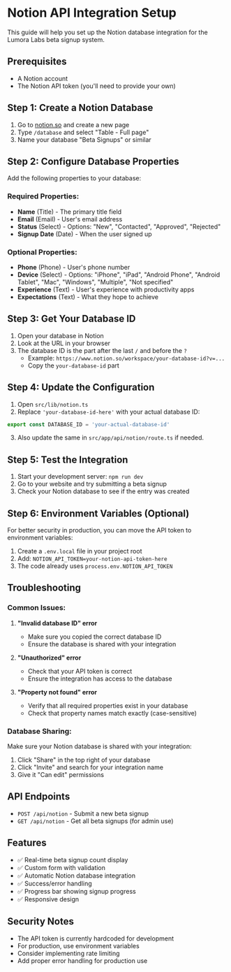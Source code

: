 # Notion API Integration Setup

This guide will help you set up the Notion database integration for the Lumora Labs beta signup system.

## Prerequisites

- A Notion account
- The Notion API token (you'll need to provide your own)

## Step 1: Create a Notion Database

1. Go to [notion.so](https://notion.so) and create a new page
2. Type `/database` and select "Table - Full page"
3. Name your database "Beta Signups" or similar

## Step 2: Configure Database Properties

Add the following properties to your database:

### Required Properties:
- **Name** (Title) - The primary title field
- **Email** (Email) - User's email address
- **Status** (Select) - Options: "New", "Contacted", "Approved", "Rejected"
- **Signup Date** (Date) - When the user signed up

### Optional Properties:
- **Phone** (Phone) - User's phone number
- **Device** (Select) - Options: "iPhone", "iPad", "Android Phone", "Android Tablet", "Mac", "Windows", "Multiple", "Not specified"
- **Experience** (Text) - User's experience with productivity apps
- **Expectations** (Text) - What they hope to achieve

## Step 3: Get Your Database ID

1. Open your database in Notion
2. Look at the URL in your browser
3. The database ID is the part after the last `/` and before the `?`
   - Example: `https://www.notion.so/workspace/your-database-id?v=...`
   - Copy the `your-database-id` part

## Step 4: Update the Configuration

1. Open `src/lib/notion.ts`
2. Replace `'your-database-id-here'` with your actual database ID:

```typescript
export const DATABASE_ID = 'your-actual-database-id'
```

3. Also update the same in `src/app/api/notion/route.ts` if needed.

## Step 5: Test the Integration

1. Start your development server: `npm run dev`
2. Go to your website and try submitting a beta signup
3. Check your Notion database to see if the entry was created

## Step 6: Environment Variables (Optional)

For better security in production, you can move the API token to environment variables:

1. Create a `.env.local` file in your project root
2. Add: `NOTION_API_TOKEN=your-notion-api-token-here`
3. The code already uses `process.env.NOTION_API_TOKEN`

## Troubleshooting

### Common Issues:

1. **"Invalid database ID" error**
   - Make sure you copied the correct database ID
   - Ensure the database is shared with your integration

2. **"Unauthorized" error**
   - Check that your API token is correct
   - Ensure the integration has access to the database

3. **"Property not found" error**
   - Verify that all required properties exist in your database
   - Check that property names match exactly (case-sensitive)

### Database Sharing:

Make sure your Notion database is shared with your integration:
1. Click "Share" in the top right of your database
2. Click "Invite" and search for your integration name
3. Give it "Can edit" permissions

## API Endpoints

- `POST /api/notion` - Submit a new beta signup
- `GET /api/notion` - Get all beta signups (for admin use)

## Features

- ✅ Real-time beta signup count display
- ✅ Custom form with validation
- ✅ Automatic Notion database integration
- ✅ Success/error handling
- ✅ Progress bar showing signup progress
- ✅ Responsive design

## Security Notes

- The API token is currently hardcoded for development
- For production, use environment variables
- Consider implementing rate limiting
- Add proper error handling for production use 
